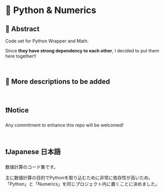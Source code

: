 # 💖 Python & Numerics

## 🌟 Abstract

Code set for Python Wrapper and Math.

Since **they have strong dependency to each other**, I decided to put them here together!!






<br>

## 🌟 More descriptions to be added






<br>

## ❗Notice

Any commitment to enhance this repo will be welcomed!





<br>

## ❗Japanese 日本語

数値計算のコード集です。

主に数値計算の目的でPythonを取り込むために非常に依存性が高いため，「Python」と「Numerics」を同じプロジェクト内に置くことに決めました。






<br>
